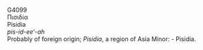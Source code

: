 G4099  
Πισιδία  
Pisidia  
*pis-id-ee‘-ah*  
Probably of foreign origin; *Pisidia*, a region of Asia Minor: -
Pisidia.  
